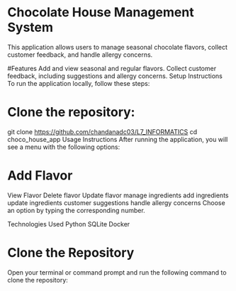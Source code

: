 # Chocolate House Management System
This application allows users to manage seasonal chocolate flavors, collect customer feedback, and handle allergy concerns.

#Features
Add and view seasonal and regular flavors.
Collect customer feedback, including suggestions and allergy concerns.
Setup Instructions
To run the application locally, follow these steps:

# Clone the repository:
git clone https://github.com/chandanadc03/L7_INFORMATICS 
cd choco_house_app
Usage Instructions
After running the application, you will see a menu with the following options:

# Add Flavor
View Flavor
Delete flavor
Update flavor
manage ingredients
add ingredients
update ingredients
customer suggestions
handle allergy concerns
Choose an option by typing the corresponding number.

Technologies Used
Python
SQLite
Docker

# Clone the Repository
Open your terminal or command prompt and run the following command to clone the repository:
